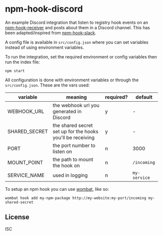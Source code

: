 # npm-hook-discord

An example Discord integration that listen to registry hook events on an [npm-hook-receiver](https://github.com/npm/npm-hook-receiver) and posts about them in a Discord channel. This has been adapted/inspired from [npm-hook-slack](https://github.com/npm/npm-hook-slack).

A config file is available in `src/config.json` where you can set variables instead of using environment variables.

To run the integration, set the required environment or config variables then run the index file:

```
npm start
```

All configuration is done with environment variables or through the `src/config.json`. These are the vars used:

| variable | meaning | required? | default |
| --- | --- | --- | --- |
| WEBHOOK_URL | the webhook url you generated in Discord | y | - |
| SHARED_SECRET | the shared secret set up for the hooks you'll be receiving | y | - |
| PORT | the port number to listen on | n | 3000 |
| MOUNT_POINT | the path to mount the hook on | n | `/incoming` |
| SERVICE_NAME | used in logging | n | `my-service` |


To setup an npm hook you can use [wombat](https://www.npmjs.com/package/wombat), like so:

```
wombat hook add my-npm-package http://my-website:my-port/incoming my-shared-secret
```

## License

ISC
